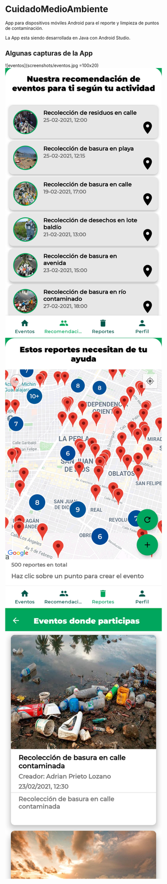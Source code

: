 # CuidadoMedioAmbiente
App para dispositivos móviles Android para el reporte y limpieza de puntos de contaminación.

La App esta siendo desarrollada en Java con Android Studio.

## Algunas capturas de la App
![eventos](screenshots/eventos.jpg =100x20) ![recomendaciones](screenshots/recomendaciones.png)
![reportes](screenshots/reportes.jpg) ![participaciones](screenshots/participaciones.png)
